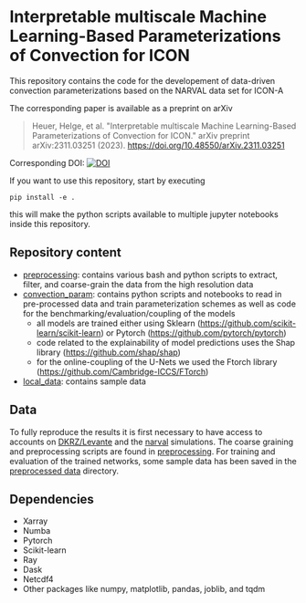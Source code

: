 # Interpretable multiscale Machine Learning-Based Parameterizations of Convection for ICON
This repository contains the code for the developement of data-driven convection parameterizations based on the NARVAL data set for ICON-A

The corresponding paper is available as a preprint on arXiv
> Heuer, Helge, et al. "Interpretable multiscale Machine Learning-Based Parameterizations of Convection for ICON." arXiv preprint arXiv:2311.03251 (2023). https://doi.org/10.48550/arXiv.2311.03251

Corresponding DOI: [![DOI](https://zenodo.org/badge/830080309.svg)](https://zenodo.org/badge/latestdoi/830080309)

If you want to use this repository, start by executing
```
pip install -e .
```
this will make the python scripts available to multiple jupyter notebooks inside this repository.

## Repository content
- [preprocessing](preprocessing): contains various bash and python scripts to extract, filter, and coarse-grain the data from the high resolution data
- [convection_param](convection_param): contains python scripts and notebooks to read in pre-processed data and train parameterization schemes as well as code for the benchmarking/evaluation/coupling of the models
    - all models are trained either using Sklearn (https://github.com/scikit-learn/scikit-learn) or Pytorch (https://github.com/pytorch/pytorch)
    - code related to the explainability of model predictions uses the Shap library (https://github.com/shap/shap)
    - for the online-coupling of the U-Nets we used the Ftorch library (https://github.com/Cambridge-ICCS/FTorch)
- [local_data](local_data): contains sample data

## Data
To fully reproduce the results it is first necessary to have access to accounts on [DKRZ/Levante](https://docs.dkrz.de/) and the [narval](https://doi.org/10.1038/s41561-017-0005-4) simulations.
The coarse graining and preprocessing scripts are found in [preprocessing](preprocessing).
For training and evaluation of the trained networks, some sample data has been saved in the [preprocessed data](/local_data/narval_preprocessed/) directory.

## Dependencies
- Xarray
- Numba
- Pytorch
- Scikit-learn
- Ray
- Dask
- Netcdf4
- Other packages like numpy, matplotlib, pandas, joblib, and tqdm

